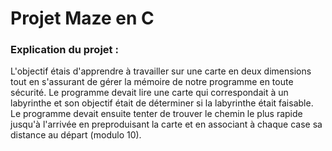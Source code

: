 # Projet Maze en C

### Explication du projet :
L'objectif étais d'apprendre à travailler sur une carte en deux dimensions tout en s'assurant de gérer la mémoire de notre programme en toute sécurité.
Le programme devait lire une carte qui correspondait à un labyrinthe et son objectif était de déterminer si la labyrinthe était faisable.
Le programme devait ensuite tenter de trouver le chemin le plus rapide jusqu'à l'arrivée en preproduisant la carte et en associant à chaque case sa distance au départ (modulo 10).
